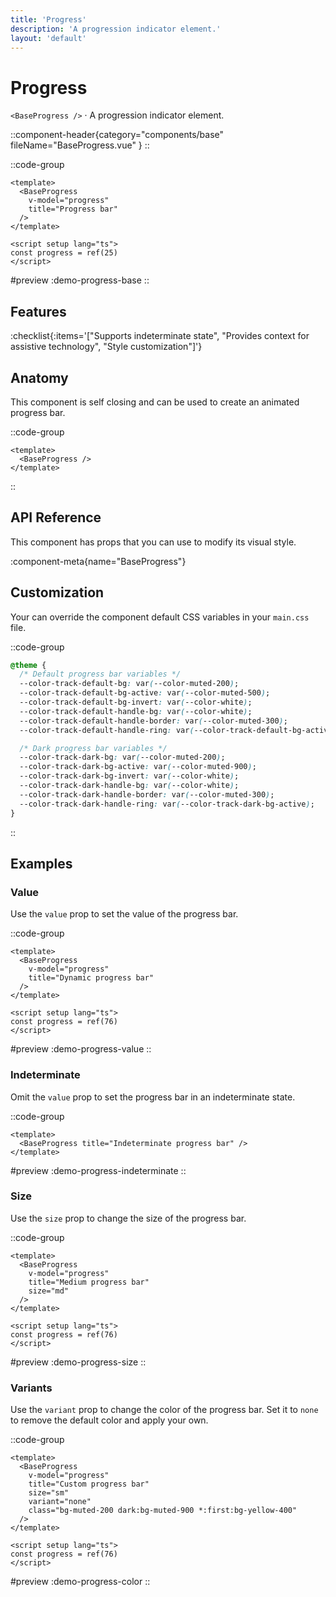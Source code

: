 ```yaml
---
title: 'Progress'
description: 'A progression indicator element.'
layout: 'default'
---
```


# Progress

`<BaseProgress />` · A progression indicator element.

::component-header{category="components/base" fileName="BaseProgress.vue" }
::

::code-group

```vue [Comp.vue]
<template>
  <BaseProgress
    v-model="progress"
    title="Progress bar"
  />
</template>

<script setup lang="ts">
const progress = ref(25)
</script>
```

#preview
:demo-progress-base
::

## Features

:checklist{:items='["Supports indeterminate state", "Provides context for assistive technology", "Style customization"]'}

## Anatomy
This component is self closing and can be used to create an animated progress bar.

::code-group

```vue [Comp.vue]
<template>
  <BaseProgress />
</template>
```

::

## API Reference

This component has props that you can use to modify its visual style.

:component-meta{name="BaseProgress"}

## Customization

Your can override the component default CSS variables in your `main.css` file.

::code-group

```css [main.css]
@theme {
  /* Default progress bar variables */
  --color-track-default-bg: var(--color-muted-200);
  --color-track-default-bg-active: var(--color-muted-500);
  --color-track-default-bg-invert: var(--color-white);
  --color-track-default-handle-bg: var(--color-white);
  --color-track-default-handle-border: var(--color-muted-300);
  --color-track-default-handle-ring: var(--color-track-default-bg-active);

  /* Dark progress bar variables */
  --color-track-dark-bg: var(--color-muted-200);
  --color-track-dark-bg-active: var(--color-muted-900);
  --color-track-dark-bg-invert: var(--color-white);
  --color-track-dark-handle-bg: var(--color-white);
  --color-track-dark-handle-border: var(--color-muted-300);
  --color-track-dark-handle-ring: var(--color-track-dark-bg-active);
}
```

::

## Examples

### Value

Use the `value` prop to set the value of the progress bar.

::code-group

```vue [Comp.vue]
<template>
  <BaseProgress
    v-model="progress"
    title="Dynamic progress bar"
  />
</template>

<script setup lang="ts">
const progress = ref(76)
</script>
```

#preview
:demo-progress-value
::

### Indeterminate

Omit the `value` prop to set the progress bar in an indeterminate state.

::code-group

```vue [Comp.vue]
<template>
  <BaseProgress title="Indeterminate progress bar" />
</template>
```

#preview
:demo-progress-indeterminate
::

### Size

Use the `size` prop to change the size of the progress bar.

::code-group

```vue [Comp.vue]
<template>
  <BaseProgress
    v-model="progress"
    title="Medium progress bar"
    size="md"
  />
</template>

<script setup lang="ts">
const progress = ref(76)
</script>
```

#preview
:demo-progress-size
::

### Variants

Use the `variant` prop to change the color of the progress bar. Set it to `none` to remove the default color and apply your own.

::code-group

```vue [Comp.vue]
<template>
  <BaseProgress
    v-model="progress"
    title="Custom progress bar"
    size="sm"
    variant="none"
    class="bg-muted-200 dark:bg-muted-900 *:first:bg-yellow-400"
  />
</template>

<script setup lang="ts">
const progress = ref(76)
</script>
```

#preview
:demo-progress-color
::
